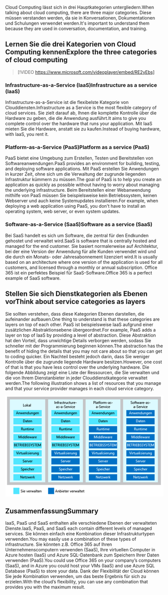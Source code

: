 <span data-ttu-id="82496-101">Cloud Computing lässt sich in drei Hauptkategorien untergliedern.</span><span class="sxs-lookup"><span data-stu-id="82496-101">When talking about cloud computing, there are three major categories.</span></span> <span data-ttu-id="82496-102">Diese müssen verstanden werden, da sie in Konversationen, Dokumentationen und Schulungen verwendet werden.</span><span class="sxs-lookup"><span data-stu-id="82496-102">It's important to understand them because they are used in conversation, documentation, and training.</span></span>

## <a name="explore-the-three-categories-of-cloud-computing"></a><span data-ttu-id="82496-103">Lernen Sie die drei Kategorien von Cloud Computing kennen</span><span class="sxs-lookup"><span data-stu-id="82496-103">Explore the three categories of cloud computing</span></span>

<!-- TODO: Verify video -->
> [!VIDEO https://www.microsoft.com/videoplayer/embed/RE2yEbs]

### <a name="infrastructure-as-a-service-iaas"></a><span data-ttu-id="82496-104">Infrastructure-as-a-Service (IaaS)</span><span class="sxs-lookup"><span data-stu-id="82496-104">Infrastructure as a service (IaaS)</span></span>

<span data-ttu-id="82496-105">Infrastructure-as-a-Service ist die flexibelste Kategorie von Clouddiensten.</span><span class="sxs-lookup"><span data-stu-id="82496-105">Infrastructure as a Service is the most flexible category of cloud services.</span></span> <span data-ttu-id="82496-106">Sie zielt darauf ab, Ihnen die komplette Kontrolle über die Hardware zu geben, die die Anwendung ausführt.</span><span class="sxs-lookup"><span data-stu-id="82496-106">It aims to give you complete control over the hardware that runs your application.</span></span> <span data-ttu-id="82496-107">Mit IaaS mieten Sie die Hardware, anstatt sie zu kaufen.</span><span class="sxs-lookup"><span data-stu-id="82496-107">Instead of buying hardware, with IaaS, you rent it.</span></span>

### <a name="platform-as-a-service-paas"></a><span data-ttu-id="82496-108">Platform-as-a-Service (PaaS)</span><span class="sxs-lookup"><span data-stu-id="82496-108">Platform as a service (PaaS)</span></span>

<span data-ttu-id="82496-109">PaaS bietet eine Umgebung zum Erstellen, Testen und Bereitstellen von Softwareanwendungen.</span><span class="sxs-lookup"><span data-stu-id="82496-109">PaaS provides an environment for building, testing, and deploying software applications.</span></span> <span data-ttu-id="82496-110">Mit PaaS erstellen Sie Anwendungen in kurzer Zeit, ohne sich um die Verwaltung der zugrunde liegenden Infrastruktur kümmern zu müssen.</span><span class="sxs-lookup"><span data-stu-id="82496-110">The goal of PaaS is to help you create an application as quickly as possible without having to worry about managing the underlying infrastructure.</span></span> <span data-ttu-id="82496-111">Beim Bereitstellen einer Webanwendung mithilfe von PaaS müssen Sie beispielsweise kein Betriebssystem, keinen Webserver und auch keine Systemupdates installieren.</span><span class="sxs-lookup"><span data-stu-id="82496-111">For example, when deploying a web application using PaaS, you don't have to install an operating system, web server, or even system updates.</span></span>

### <a name="software-as-a-service-saas"></a><span data-ttu-id="82496-112">Software-as-a-Service (SaaS)</span><span class="sxs-lookup"><span data-stu-id="82496-112">Software as a service (SaaS)</span></span>

<span data-ttu-id="82496-113">Bei SaaS handelt es sich um Software, die zentral für den Endkunden gehostet und verwaltet wird.</span><span class="sxs-lookup"><span data-stu-id="82496-113">SaaS is software that is centrally hosted and managed for the end customer.</span></span> <span data-ttu-id="82496-114">Sie basiert normalerweise auf Architektur, bei der eine Version der Anwendung für alle Kunden verwendet wird und die durch ein Monats- oder Jahresabonnement lizenziert wird.</span><span class="sxs-lookup"><span data-stu-id="82496-114">It is usually based on an architecture where one version of the application is used for all customers, and licensed through a monthly or annual subscription.</span></span> <span data-ttu-id="82496-115">Office 365 ist ein perfektes Beispiel für SaaS-Software.</span><span class="sxs-lookup"><span data-stu-id="82496-115">Office 365 is a perfect example of SaaS software.</span></span>

## <a name="think-about-service-categories-as-layers"></a><span data-ttu-id="82496-116">Stellen Sie sich Dienstkategorien als Ebenen vor</span><span class="sxs-lookup"><span data-stu-id="82496-116">Think about service categories as layers</span></span>

<span data-ttu-id="82496-117">Sie sollten verstehen, dass diese Kategorien Ebenen darstellen, die aufeinander aufbauen.</span><span class="sxs-lookup"><span data-stu-id="82496-117">One thing to understand is that these categories are layers on top of each other.</span></span> <span data-ttu-id="82496-118">PaaS ist beispielsweise IaaS aufgrund einer zusätzlichen Abstraktionsebene übergeordnet.</span><span class="sxs-lookup"><span data-stu-id="82496-118">For example, PaaS adds a layer on top of IaaS by providing a level of abstraction.</span></span> <span data-ttu-id="82496-119">Diese Abstraktion hat den Vorteil, dass unwichtige Details verborgen werden, sodass Sie schneller mit der Programmierung beginnen können.</span><span class="sxs-lookup"><span data-stu-id="82496-119">The abstraction has the benefit of hiding the details that you may not care about so that you can get to coding quicker.</span></span> <span data-ttu-id="82496-120">Ein Nachteil besteht jedoch darin, dass Sie weniger Kontrolle über die zugrunde liegende Hardware besitzen.</span><span class="sxs-lookup"><span data-stu-id="82496-120">However, one cost of that is that you have less control over the underlying hardware.</span></span> <span data-ttu-id="82496-121">Die folgende Abbildung zeigt eine Liste der Ressourcen, die Sie verwalten und die von Ihrem Dienstanbieter in jeder Clouddienstkategorie verwaltet werden.</span><span class="sxs-lookup"><span data-stu-id="82496-121">The following illustration shows a list of resources that you manage and that your service provider manages in each cloud service category.</span></span>

![Eine Abbildung zeigt die Abstraktionsebene in jeder Clouddienstkategorie.](../media/5-layer-diagram.png)

## <a name="summary"></a><span data-ttu-id="82496-123">Zusammenfassung</span><span class="sxs-lookup"><span data-stu-id="82496-123">Summary</span></span>

<span data-ttu-id="82496-124">IaaS, PaaS und SaaS enthalten alle verschiedene Ebenen der verwalteten Dienste.</span><span class="sxs-lookup"><span data-stu-id="82496-124">IaaS, PaaS, and SaaS each contain different levels of managed services.</span></span> <span data-ttu-id="82496-125">Sie können einfach eine Kombination dieser Infrastrukturtypen verwenden.</span><span class="sxs-lookup"><span data-stu-id="82496-125">You may easily use a combination of these types of infrastructure.</span></span> <span data-ttu-id="82496-126">Sie könnten z.B. Office 365 auf Ihren Unternehmenscomputern verwenden (SaaS), Ihre virtuellen Computer in Azure hosten (IaaS) und Azure SQL-Datenbank zum Speichern Ihrer Daten verwenden (PaaS).</span><span class="sxs-lookup"><span data-stu-id="82496-126">You could use Office 365 on your company’s computers (SaaS), and in Azure you could host your VMs (IaaS) and use Azure SQL Database (PaaS) to store your data.</span></span> <span data-ttu-id="82496-127">Dank der Flexibilität der Cloud können Sie jede Kombination verwenden, um das beste Ergebnis für sich zu erzielen.</span><span class="sxs-lookup"><span data-stu-id="82496-127">With the cloud’s flexibility, you can use any combination that provides you with the maximum result.</span></span>
